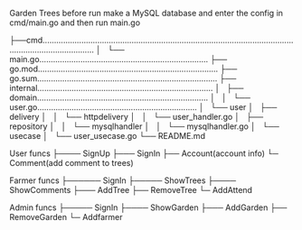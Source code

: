 Garden Trees
before run make a MySQL database and enter the config in cmd/main.go and then run main.go

├──cmd...................................................................................................................................................
│   └── main.go..........................................................................
├── go.mod...............................................................................
├── go.sum...............................................................................
├── internal.............................................................................
│   ├── domain...........................................................................
│   │   └── user.go......................................................................
│   └── user
│       ├── delivery
│       │   └── httpdelivery
│       │       └── user_handler.go
│       ├── repository
│       │   └── mysqlhandler
│       │       └── mysqlhandler.go
│       └── usecase
│           └── user_usecase.go
└── README.md


User funcs
├──── SignUp
├─── SignIn
├── Account(account info)
└─ Comment(add comment to trees)

Farmer funcs
├────── SignIn
├───── ShowTrees
├──── ShowComments
├─── AddTree
├── RemoveTree
└─ AddAttend

Admin funcs
├───── SignIn
├──── ShowGarden
├─── AddGarden
├── RemoveGarden
└─ Addfarmer
